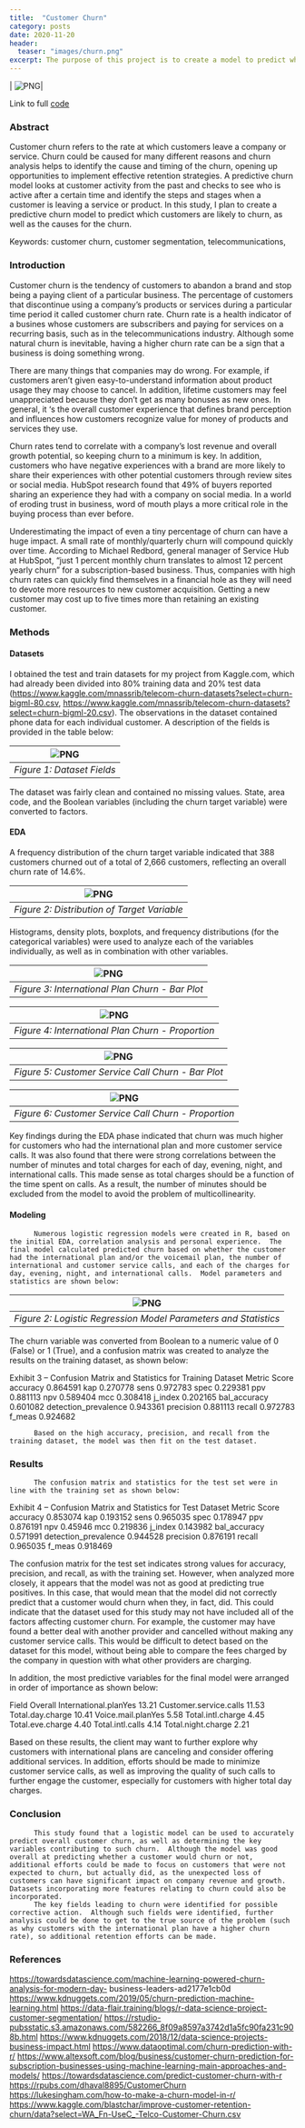```yaml
---
title:  "Customer Churn"
category: posts
date: 2020-11-20
header:
  teaser: "images/churn.png"
excerpt: The purpose of this project is to create a model to predict which customers are likely to churn, as well as the causes for the churn.
---
```


| ![PNG](/images/churn.png)|

Link to full [code](https://github.com/twrobbins/Github-Files-Updated/blob/main/DSC680-Applied%20Data%20Science/Project%203/DSC680-Customer%20Churn-Final.ipynb)


### Abstract
Customer churn refers to the rate at which customers leave a company or service.  Churn could be caused for many different reasons and churn analysis helps to identify the cause and timing of the churn, opening up opportunities to implement effective retention strategies.  A predictive churn model looks at customer activity from the past and checks to see who is active after a certain time and identify the steps and stages when a customer is leaving a service or product.  In this study, I plan to create a predictive churn model to predict which customers are likely to churn, as well as the causes for the churn.

Keywords:  customer churn, customer segmentation, telecommunications, 


### Introduction
Customer churn is the tendency of customers to abandon a brand and stop being a paying client of a particular business.  The percentage of customers that discontinue using a company’s products or services during a particular time period it called customer churn rate.  Churn rate is a health indicator of a busines whose customers are subscribers and paying for services on a recurring basis, such as in the telecommunications industry.  Although some natural churn is inevitable, having a higher churn rate can be a sign that a business is doing something wrong.  

There are many things that companies may do wrong.  For example, if customers aren’t given easy-to-understand information about product usage they may choose to cancel.  In addition, lifetime customers may feel unappreciated because they don’t get as many bonuses as new ones.  In general, it ‘s the overall customer experience that defines brand perception and influences how customers recognize value for money of products and services they use.

Churn rates tend to correlate with a company’s lost revenue and overall growth potential, so keeping churn to a minimum is key.  In addition, customers who have negative experiences with a brand are more likely to share their experiences with other potential customers through review sites or social media.  HubSpot research found that 49% of buyers reported sharing an experience they had with a company on social media.  In a world of eroding trust in business, word of mouth plays a more critical role in the buying process than ever before. 

Underestimating the impact of even a tiny percentage of churn can have a huge impact.  A small rate of monthly/quarterly churn will compound quickly over time.  According to Michael Redbord, general manager of Service Hub at HubSpot, “just 1 percent monthly churn translates to almost 12 percent yearly churn” for a subscription-based business.  Thus, companies with high churn rates can quickly find themselves in a financial hole as they will need to devote more resources to new customer acquisition.  Getting a new customer may cost up to five times more than retaining an existing customer.  


### Methods
#### Datasets
I obtained the test and train datasets for my project from Kaggle.com, which had already been divided into 80% training data and 20% test data (https://www.kaggle.com/mnassrib/telecom-churn-datasets?select=churn-bigml-80.csv, https://www.kaggle.com/mnassrib/telecom-churn-datasets?select=churn-bigml-20.csv).  The observations in the dataset contained phone data for each individual customer.  A description of the fields is provided in the table below:

| ![PNG](/images/cc1_dataset.png)   | 
|:--:| 
| *Figure 1: Dataset Fields* |

The dataset was fairly clean and contained no missing values.  State, area code, and the Boolean variables (including the churn target variable) were converted to factors.

#### EDA
A frequency distribution of the churn target variable indicated that 388 customers churned out of a total of 2,666 customers, reflecting an overall churn rate of 14.6%.  

| ![PNG](/images/cc2_distribution.png)   | 
|:--:| 
| *Figure 2: Distribution of Target Variable* |

Histograms, density plots, boxplots, and frequency distributions (for the categorical variables) were used to analyze each of the variables individually, as well as in combination with other variables.  

| ![PNG](/images/cc3_intl_bar.png)   | 
|:--:| 
| *Figure 3: International Plan Churn - Bar Plot* |

| ![PNG](/images/cc4_intl_prop.png)   | 
|:--:| 
| *Figure 4: International Plan Churn - Proportion* |

| ![PNG](/images/cc5_cs_bar.png)   | 
|:--:| 
| *Figure 5: Customer Service Call Churn - Bar Plot* |

| ![PNG](/images/cc2_distribution.png)   | 
|:--:| 
| *Figure 6: Customer Service Call Churn - Proportion* |

Key findings during the EDA phase indicated that churn was much higher for customers who had the international plan and more customer service calls.  It was also found that there were strong correlations between the number of minutes and total charges for each of day, evening, night, and international calls.  This made sense as total charges should be a function of the time spent on calls.  As a result, the number of minutes should be excluded from the model to avoid the problem of multicollinearity.  

#### Modeling
          Numerous logistic regression models were created in R, based on the initial EDA, correlation analysis and personal experience.  The final model calculated predicted churn based on whether the customer had the international plan and/or the voicemail plan, the number of international and customer service calls, and each of the charges for day, evening, night, and international calls.  Model parameters and statistics are shown below:

| ![PNG](/images/TBD.png)   | 
|:--:| 
| *Figure 2: Logistic Regression Model Parameters and Statistics* |





The churn variable was converted from Boolean to a numeric value of 0 (False) or 1 (True), and a confusion matrix was created to analyze the results on the training dataset, as shown below:

Exhibit 3 – Confusion Matrix and Statistics for Training Dataset
Metric	Score
accuracy	0.864591
kap	0.270778
sens	0.972783
spec	0.229381
ppv	0.881113
npv	0.589404
mcc	0.308418
j_index	0.202165
bal_accuracy	0.601082
detection_prevalence	0.943361
precision	0.881113
recall	0.972783
f_meas	0.924682
 
          Based on the high accuracy, precision, and recall from the training dataset, the model was then fit on the test dataset.







### Results
          The confusion matrix and statistics for the test set were in line with the training set as shown below:
Exhibit 4 – Confusion Matrix and Statistics for Test Dataset
Metric	Score
accuracy	0.853074
kap	0.193152
sens	0.965035
spec	0.178947
ppv	0.876191
npv	0.45946
mcc	0.219836
j_index	0.143982
bal_accuracy	0.571991
detection_prevalence	0.944528
precision	0.876191
recall	0.965035
f_meas	0.918469
 

The confusion matrix for the test set indicates strong values for accuracy, precision, and recall, as with the training set.  However, when analyzed more closely, it appears that the model was not as good at predicting true positives.  In this case, that would mean that the model did not correctly predict that a customer would churn when they, in fact, did.  This could indicate that the dataset used for this study may not have included all of the factors affecting customer churn.  For example, the customer may have found a better deal with another provider and cancelled without making any customer service calls.  This would be difficult to detect based on the dataset for this model, without being able to compare the fees charged by the company in question with what other providers are charging.  

In addition, the most predictive variables for the final model were arranged in order of importance as shown below:


Field	 Overall 
International.planYes	       13.21 
Customer.service.calls	       11.53 
Total.day.charge	       10.41 
Voice.mail.planYes	         5.58 
Total.intl.charge	         4.45 
Total.eve.charge	         4.40 
Total.intl.calls	         4.14 
Total.night.charge	         2.21 

Based on these results, the client may want to further explore why customers with international plans are canceling and consider offering additional services.  In addition, efforts should be made to minimize customer service calls, as well as improving the quality of such calls to further engage the customer, especially for customers with higher total day charges.  


### Conclusion
          This study found that a logistic model can be used to accurately predict overall customer churn, as well as determining the key variables contributing to such churn.  Although the model was good overall at predicting whether a customer would churn or not, additional efforts could be made to focus on customers that were not expected to churn, but actually did, as the unexpected loss of customers can have significant impact on company revenue and growth.  Datasets incorporating more features relating to churn could also be incorporated.  
          The key fields leading to churn were identified for possible corrective action.  Although such fields were identified, further analysis could be done to get to the true source of the problem (such as why customers with the international plan have a higher churn rate), so additional retention efforts can be made.


### References

https://towardsdatascience.com/machine-learning-powered-churn-analysis-for-modern-day-  business-leaders-ad2177e1cb0d
https://www.kdnuggets.com/2019/05/churn-prediction-machine-learning.html
https://data-flair.training/blogs/r-data-science-project-customer-segmentation/
https://rstudio-pubsstatic.s3.amazonaws.com/582266_8f09a8597a3742d1a5fc90fa231c908b.html
https://www.kdnuggets.com/2018/12/data-science-projects-business-impact.html
https://www.dataoptimal.com/churn-prediction-with-r/
https://www.altexsoft.com/blog/business/customer-churn-prediction-for-subscription-businesses-using-machine-learning-main-approaches-and-models/
https://towardsdatascience.com/predict-customer-churn-with-r
https://rpubs.com/dhaval8895/CustomerChurn
https://lukesingham.com/how-to-make-a-churn-model-in-r/
https://www.kaggle.com/blastchar/improve-customer-retention-churn/data?select=WA_Fn-UseC_-Telco-Customer-Churn.csv


